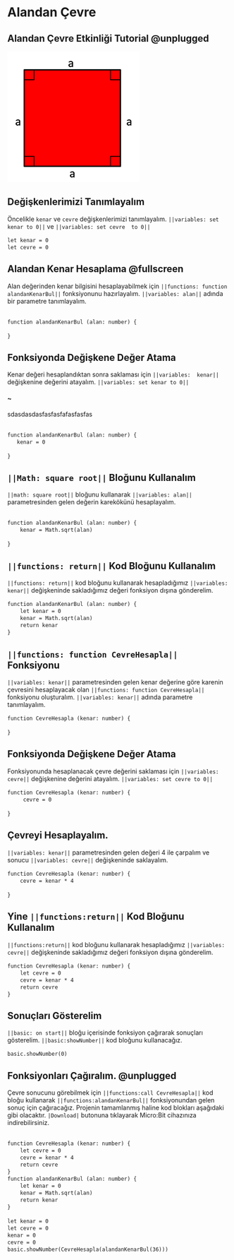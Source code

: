 # Alandan Çevre


## Alandan Çevre Etkinliği Tutorial @unplugged
![kareAlanı](https://raw.githubusercontent.com/umitugurlu/alandancevrereturn/master/kare.png)


## Değişkenlerimizi Tanımlayalım 

Öncelikle ``kenar`` ve ``cevre`` değişkenlerimizi tanımlayalım. ``||variables: set kenar to 0||`` ve ``||variables: set cevre  to 0||`` 




```blocks
let kenar = 0
let cevre = 0

```

## Alandan Kenar Hesaplama @fullscreen
Alan değerinden kenar bilgisini hesaplayabilmek için ``||functions: function alandanKenarBul||``  fonksiyonunu hazırlayalım.
 ``||variables: alan||`` adında bir parametre tanımlayalım.



```blocks

function alandanKenarBul (alan: number) {
 
}
```
## Fonksiyonda Değişkene Değer Atama
Kenar değeri hesaplandıktan sonra saklaması için ``||variables:  kenar||`` değişkenine değerini atayalım.
``||variables: set kenar to 0||`` 

#### ~
sdasdasdasfasfasfafasfasfas
```blocks

function alandanKenarBul (alan: number) {
   kenar = 0
 
}

```


## ``||Math: square root||`` Bloğunu Kullanalım
``||math: square root||`` bloğunu kullanarak ``||variables: alan||`` parametresinden gelen değerin karekökünü hesaplayalım.



```blocks

function alandanKenarBul (alan: number) {
    kenar = Math.sqrt(alan)
    
}
```

## ``||functions: return||`` Kod Bloğunu Kullanalım
``||functions: return||`` kod bloğunu kullanarak hesapladığımız ``||variables: kenar||`` değişkeninde sakladığımız değeri fonksiyon dışına gönderelim.
```blocks
function alandanKenarBul (alan: number) {
    let kenar = 0
    kenar = Math.sqrt(alan)
    return kenar
}
```

## ``||functions: function CevreHesapla||`` Fonksiyonu
``||variables: kenar||`` parametresinden gelen kenar değerine göre karenin çevresini hesaplayacak olan ``||functions: function CevreHesapla||`` fonksiyonu oluşturalım.
``||variables: kenar||`` adında parametre tanımlayalım.


```blocks 
function CevreHesapla (kenar: number) {
   
}

```


## Fonksiyonda Değişkene Değer Atama

Fonksiyonunda hesaplanacak çevre değerini saklaması için ``||variables: cevre||`` değişkenine değerini atayalım.
 ``||variables: set cevre to 0||`` 

```blocks
function CevreHesapla (kenar: number) {
     cevre = 0
  
}
```

## Çevreyi Hesaplayalım.
``||variables: kenar||``  parametresinden gelen değeri 4 ile çarpalım ve sonucu ``||variables: cevre||`` değişkeninde saklayalım.

```blocks
function CevreHesapla (kenar: number) {
    cevre = kenar * 4
    
}
```

## Yine  ``||functions:return||`` Kod Bloğunu Kullanalım
 ``||functions:return||`` kod bloğunu kullanarak hesapladığımız ``||variables: cevre||`` değişkeninde sakladığımız değeri fonksiyon dışına gönderelim.
```blocks
function CevreHesapla (kenar: number) {
    let cevre = 0
    cevre = kenar * 4
    return cevre
}
```

## Sonuçları Gösterelim
``||basic: on start||`` bloğu içerisinde fonksiyon çağırarak sonuçları gösterelim. ``||basic:showNumber||`` kod bloğunu kullanacağız.

```block
basic.showNumber(0)

```



## Fonksiyonları Çağıralım. @unplugged
Çevre sonucunu görebilmek için  ``||functions:call CevreHesapla||`` kod bloğu kullanarak ``||functions:alandanKenarBul||`` fonksiyonundan gelen sonuç için çağıracağız.
Projenin tamamlanmış haline kod blokları aşağıdaki gibi olacaktır.
``|Download|`` butonuna tıklayarak Micro:Bit cihazınıza indirebilirsiniz.


```blocks

function CevreHesapla (kenar: number) {
    let cevre = 0
    cevre = kenar * 4
    return cevre
}
function alandanKenarBul (alan: number) {
    let kenar = 0
    kenar = Math.sqrt(alan)
    return kenar
}

let kenar = 0
let cevre = 0
kenar = 0
cevre = 0
basic.showNumber(CevreHesapla(alandanKenarBul(36)))
```


